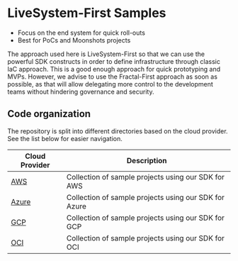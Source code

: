 # LiveSystem-First Samples

* Focus on the end system for quick roll-outs
* Best for PoCs and Moonshots projects

The approach used here is LiveSystem-First so that we can use the powerful SDK constructs in order to define infrastructure through classic IaC approach. 
This is a good enough approach for quick prototyping and MVPs. However, we advise to use the Fractal-First approach as soon as possible, as that will allow delegating more control 
to the development teams without hindering governance and security.

## Code organization

The repository is split into different directories based on the cloud provider. See the list below for easier navigation.

| Cloud Provider        	 | Description                                             |
|-------------------------|---------------------------------------------------------|
| [ AWS ](./aws/) 	       | Collection of sample projects using our SDK for AWS 	   |
| [ Azure ](./azure/) 	   | Collection of sample projects using our SDK for Azure 	 |
| [ GCP   ](./gcp/) 	     | Collection of sample projects using our SDK for GCP   	 |
| [ OCI   ](./oci/) 	     | Collection of sample projects using our SDK for OCI   	 |

